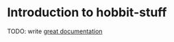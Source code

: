 # Introduction to hobbit-stuff

TODO: write [great documentation](http://jacobian.org/writing/what-to-write/)
